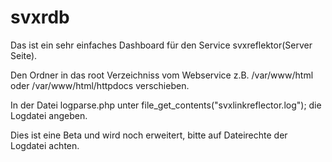 # svxrdb

Das ist ein sehr einfaches Dashboard für den Service svxreflektor(Server Seite).

Den Ordner in das root Verzeichniss vom Webservice z.B. /var/www/html oder /var/www/html/httpdocs verschieben.

In der Datei logparse.php unter 
file_get_contents("svxlinkreflector.log");
die Logdatei angeben.

Dies ist eine Beta und wird noch erweitert, bitte auf Dateirechte der Logdatei achten.
